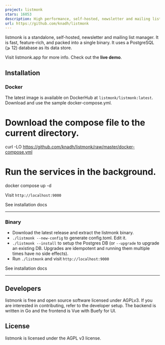 ```yaml
---
project: listmonk
stars: 16053
description: High performance, self-hosted, newsletter and mailing list manager with a modern dashboard. Single binary app.
url: https://github.com/knadh/listmonk
---
```


listmonk is a standalone, self-hosted, newsletter and mailing list manager. It is fast, feature-rich, and packed into a single binary. It uses a PostgreSQL (⩾ 12) database as its data store.

Visit listmonk.app for more info. Check out the **live demo**.

Installation
------------

### Docker

The latest image is available on DockerHub at `listmonk/listmonk:latest`. Download and use the sample docker-compose.yml.

# Download the compose file to the current directory.
curl -LO https://github.com/knadh/listmonk/raw/master/docker-compose.yml

# Run the services in the background.
docker compose up -d

Visit `http://localhost:9000`

See installation docs

* * *

### Binary

-   Download the latest release and extract the listmonk binary.
-   `./listmonk --new-config` to generate config.toml. Edit it.
-   `./listmonk --install` to setup the Postgres DB (or `--upgrade` to upgrade an existing DB. Upgrades are idempotent and running them multiple times have no side effects).
-   Run `./listmonk` and visit `http://localhost:9000`

See installation docs

* * *

Developers
----------

listmonk is free and open source software licensed under AGPLv3. If you are interested in contributing, refer to the developer setup. The backend is written in Go and the frontend is Vue with Buefy for UI.

License
-------

listmonk is licensed under the AGPL v3 license.
